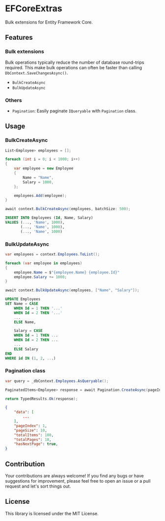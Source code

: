 # EFCoreExtras

Bulk extensions for Entity Framework Core.

## Features

### Bulk extensions

Bulk operations typically reduce the number of database round-trips required. This make bulk operations can often be faster than calling `DbContext.SaveChangesAsync()`.

- `BulkCreateAsync`
- `BulkUpdateAsync`

### Others

- `Pagination`: Easily paginate `IQueryable` with `Pagination` class.


## Usage

### BulkCreateAsync

```cs
List<Employee> employees = [];

foreach (int i = 0; i < 1000; i++)
{
    var employee = new Employee
    {
        Name = "Name",
        Salary = 1000,
    };

    employees.Add(employee);
}

await context.BulkCreateAsync(employees, batchSize: 500);
```

```sql
INSERT INTO Employees (Id, Name, Salary)
VALUES (..., 'Name', 1000),
       (..., 'Name', 1000),
       (..., 'Name', 1000)
```

### BulkUpdateAsync

```cs
var employees = context.Employees.ToList();

foreach (var employee in employees)
{
    employee.Name = $"{employee.Name} {employee.Id}"
    employee.Salary += 1000;
}

await context.BulkUpdateAsync(employees, ["Name", "Salary"]);
```

```sql
UPDATE Employees 
SET Name = CASE 
    WHEN Id = 1 THEN '...'
    WHEN Id = 2 THEN '...'
    ...
    ELSE Name,

    Salary = CASE
    WHEN Id = 1 THEN ...
    WHEN Id = 2 THEN ...
    ...
    ELSE Salary
END
WHERE id IN (1, 2, ...)
```

### Pagination class

```cs
var query = _dbContext.Employees.AsQueryable();

PaginatedItems<Employee> response = await Pagination.CreateAsync(pageIndex: 1, pageSize: 10, query);

return TypedResults.Ok(response);
```

```json
{
    "data": [
        ...
    ],
    "pageIndex": 1,
    "pageSize": 10,
    "totalItems": 100,
    "totalPages": 10,
    "hasNextPage": true,
}
```

## Contribution
Your contributions are always welcome! If you find any bugs or have suggestions for improvement, please feel free to open an issue or a pull request and let's sort things out.

## License
This library is licensed under the MIT License.
